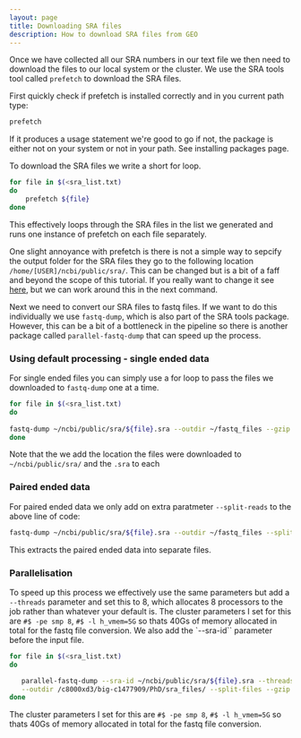```yaml
---
layout: page
title: Downloading SRA files
description: How to download SRA files from GEO
---
```


Once we have collected all our SRA numbers in our text file we then need to download the files to our
local system or the cluster. We use the SRA tools tool called `prefetch` to download the SRA files.

First quickly check if prefetch is installed correctly and in you current path type:

~~~bash
prefetch 
~~~

If it produces a usage statement we're good to go if not, the package is either not on your system or 
not in your path. See installing packages page.

To download the SRA files we write a short for loop. 

~~~bash
for file in $(<sra_list.txt)
do
    prefetch ${file}
done
~~~

This effectively loops through the SRA files in the list we generated and runs one instance of prefetch
on each file separately. 

One slight annoyance with prefetch is there is not a simple way to sepcify the output folder for the SRA 
files they go to the following location `/home/[USER]/ncbi/public/sra/`. This can be changed but is a bit 
of a faff and beyond the scope of this tutorial. If you really want to change it see 
[here](https://www.biostars.org/p/175096/), but we can work around this in the next command.

Next we need to convert our SRA files to fastq files. If we want to do this individually we use `fastq-dump`, 
which is also part of the SRA tools package. However, this can be a bit of a bottleneck in the pipeline so
there is another package called `parallel-fastq-dump` that can speed up the process. 

### Using default processing - single ended data

For single ended files you can simply use a for loop to pass the files we downloaded to `fastq-dump` one at a 
time. 

~~~bash
for file in $(<sra_list.txt)
do
    
fastq-dump ~/ncbi/public/sra/${file}.sra --outdir ~/fastq_files --gzip 
done
~~~

Note that the we add the location the files were downloaded to `~/ncbi/public/sra/` and the `.sra` to each 

### Paired ended data

For paired ended data we only add on extra paratmeter `--split-reads` to the above line of code:

~~~bash
fastq-dump ~/ncbi/public/sra/${file}.sra --outdir ~/fastq_files --split-files --gzip
~~~

This extracts the paired ended data into separate files. 

### Parallelisation

To speed up this process we effectively use the same parameters but add a `--threads` parameter and set this 
to 8, which allocates 8 processors to the job rather than whatever your default is. The cluster parameters I 
set for this are `#$ -pe smp 8`, `#$ -l h_vmem=5G` so thats 40Gs of memory allocated in total for the fastq
file conversion. We also add the `--sra-id`` parameter before the input file.

~~~bash
for file in $(<sra_list.txt)
do

   parallel-fastq-dump --sra-id ~/ncbi/public/sra/${file}.sra --threads 8 \
   --outdir /c8000xd3/big-c1477909/PhD/sra_files/ --split-files --gzip
done  
~~~

The cluster parameters I set for this are `#$ -pe smp 8`, `#$ -l h_vmem=5G` so thats 40Gs of memory allocated in
total for the fastq file conversion.



